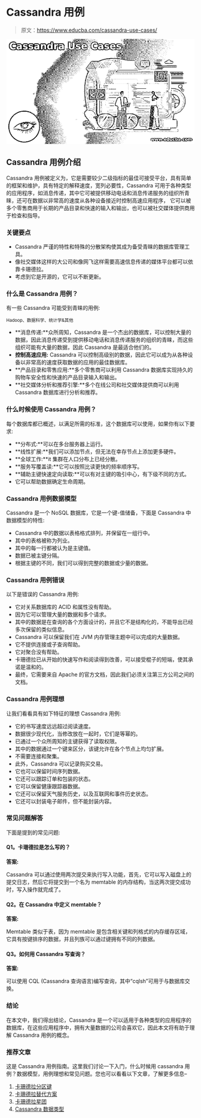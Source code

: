 # Cassandra 用例

> 原文：<https://www.educba.com/cassandra-use-cases/>

![Cassandra Use Cases](img/ff57393af0e1a90164696e0a8707a45d.png)



## Cassandra 用例介绍

Cassandra 用例被定义为，它是需要较少二级指标的最佳可接受平台，具有简单的框架和维护，具有特定的解释速度，宽列必要性，Cassandra 可用于各种类型的应用程序，如消息传递，其中它可被提供移动电话和消息传递服务的组织所青睐，还可在数据以非常高的速度从各种设备接近时控制高速应用程序， 它可以被多个零售商用于长期的产品目录和快速的输入和输出，也可以被社交媒体提供商用于检查和指导。

### 关键要点

*   Cassandra 严谨的特性和特殊的分散架构使其成为备受青睐的数据库管理工具。
*   像社交媒体这样的大公司和像网飞这样需要高速信息传递的媒体平台都可以依靠卡珊德拉。
*   考虑到它是开源的，它可以不断更新。

### 什么是 Cassandra 用例？

有一些 Cassandra 可能受到青睐的用例:

<small>Hadoop、数据科学、统计学&其他</small>

*   **消息传递:**众所周知，Cassandra 是一个杰出的数据库，可以控制大量的数据，因此消息传递受到提供移动电话和消息传递服务的组织的青睐，而这些组织可能有大量的数据，因此 Cassandra 是最适合他们的。
*   **控制高速应用:** Cassandra 可以控制高级别的数据，因此它可以成为从各种设备以非常高的速度获取数据的应用的最佳数据库。
*   **产品目录和零售应用:**多个零售商可以利用 Cassandra 数据库实现持久的购物车安全性和快速的产品目录输入和输出。
*   **社交媒体分析和推荐引擎:**多个在线公司和社交媒体提供商可以利用 Cassandra 数据库进行分析和推荐。

### 什么时候使用 Cassandra 用例？

每个数据库都已概述，以满足所需的标准，这个数据库可以使用，如果你有以下要求:

*   **分布式:**可以在多台服务器上运行。
*   **线性扩展:**我们可以添加节点，但无法在幸存节点上添加更多硬件。
*   **全球工作:**it 集群在人口分布上已经分散。
*   **服务写覆盖读:**它可以按照比读更快的频率顺序写。
*   **辅助主键快速定向读取:**可以有对主键的吸引中心，有下级不同的方式。
*   它可以帮助数据确定生命周期。

### Cassandra 用例数据模型

Cassandra 是一个 NoSQL 数据库，它是一个键-值储备，下面是 Cassandra 中数据模型的特性:

*   Cassandra 中的数据以表格格式排列，并保留在一组行中。
*   其中的表格被称为列业。
*   其中的每一行都被认为是主键值。
*   数据已被主键分隔。
*   根据主键的不同，我们可以得到完整的数据或少量的数据。

### Cassandra 用例错误

以下是错误的 Cassandra 用例:

*   它对关系数据库的 ACID 和属性没有帮助。
*   因为它可以管理大量的数据和多个请求。
*   其中的数据是在查询的各个方面设计的，并且它不是结构化的，不能导出已经多次保留的类似信息。
*   Cassandra 可以保留我们在 JVM 内存管理主题中可以完成的大量数据。
*   它不提供连接或子查询帮助。
*   它对聚合没有帮助。
*   卡珊德拉已从开始的快速写作和阅读得到改善，可以接受棍子的短端，使其承诺是温和的。
*   最终，它需要来自 Apache 的官方文档，因此我们必须关注第三方公司之间的文档。

### Cassandra 用例理想

让我们看看具有如下特征的理想 Cassandra 用例:

*   它的书写速度远远超过阅读速度。
*   数据很少现代化，当修改放在一起时，它们是等幂的。
*   已通过一个众所周知的主键获得了读取权限。
*   其中的数据通过一个键来区分，该键允许在各个节点上均匀扩展。
*   不需要连接和聚集。
*   此外，Cassandra 可以记录购买交易。
*   它也可以保留时间序列数据。
*   它还可以跟踪订单和包装的状态。
*   它可以保留健康跟踪器数据。
*   它还可以保留天气服务历史，以及互联网和事件历史状态。
*   它还可以封装电子邮件，但不能封装内容。

### 常见问题解答

下面是提到的常见问题:

#### Q1。卡珊德拉是怎么写的？

**答案:**

Cassandra 可以通过使用两次提交来执行写入功能，首先，它可以写入磁盘上的提交日志，然后它将提交到一个名为 memtable 的内存结构，当这两次提交成功时，写入操作就完成了。

#### Q2。在 Cassandra 中定义 memtable？

**答案:**

Memtable 类似于表，因为 memtable 是包含相关键和列格式的内存缓存区域，它具有按键排序的数据，并且列族可以通过键拥有不同的列数据。

#### Q3。如何用 Cassandra 写查询？

**答案:**

可以使用 CQL (Cassandra 查询语言)编写查询，其中“cqlsh”可用于与数据库交换。

### 结论

在本文中，我们得出结论，Cassandra 是一个可以适用于各种类型的应用程序的数据库，在这些应用程序中，拥有大量数据的公司会喜欢它，因此本文将有助于理解 Cassandra 用例的概念。

### 推荐文章

这是 Cassandra 用例指南。这里我们讨论一下入门，什么时候用 cassandra 用例？数据模型，用例理想和常见问题。您也可以看看以下文章，了解更多信息–

1.  [卡珊德拉分区键](https://www.educba.com/cassandra-partition-key/)
2.  [卡珊德拉替代方案](https://www.educba.com/cassandra-alternative/)
3.  [卡珊德拉星团](https://www.educba.com/cassandra-cluster/)
4.  [Cassandra 数据类型](https://www.educba.com/cassandra-data-types/)





